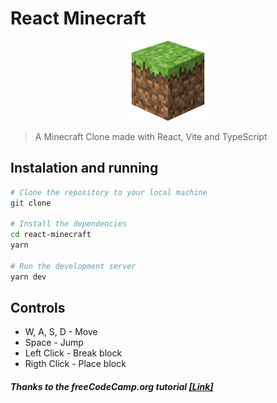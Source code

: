 # React Minecraft

<p align="center">
<img src="public/favicon.png" width="128px" />
</p>

> A Minecraft Clone made with React, Vite and TypeScript

## Instalation and running

```bash
# Clone the repository to your local machine
git clone

# Install the dependencies
cd react-minecraft
yarn

# Run the development server
yarn dev
```

## Controls

- W, A, S, D - Move
- Space - Jump
- Left Click - Break block
- Rigth Click - Place block

##### Thanks to the freeCodeCamp.org tutorial [[Link]](https://www.youtube.com/watch?v=qpOZup_3P_A&ab_channel=freeCodeCamp.org)
